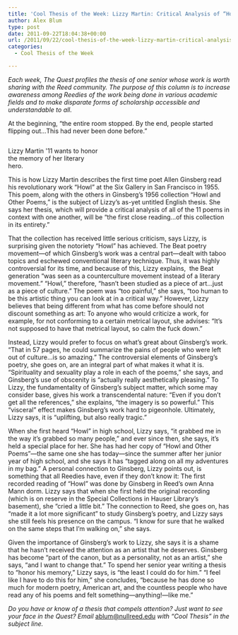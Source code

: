 ```yaml
---
title: 'Cool Thesis of the Week: Lizzy Martin: Critical Analysis of “Howl and Other Poems”'
author: Alex Blum
type: post
date: 2011-09-22T18:04:38+00:00
url: /2011/09/22/cool-thesis-of-the-week-lizzy-martin-critical-analysis-of-howl-and-other-poems/
categories:
  - Cool Thesis of the Week

---
```

_Each week, The Quest profiles the thesis of one senior whose work is worth sharing with the Reed community. The purpose of this column is to increase awareness among Reedies of the work being done in various academic fields and to make disparate forms of scholarship accessible and understandable to all._

At the beginning, “the entire room stopped. By the end, people started flipping out&#8230;This had never been done before.”

<div id="attachment_1361" style="width: 210px" class="wp-caption alignright">
  <a href="http://www.reedquest.org/2011/09/cool-thesis-of-the-week-lizzy-martin-critical-analysis-of-howl-and-other-poems/cool-thesis1/" rel="attachment wp-att-1361"><img class="size-medium wp-image-1361" title="cool thesis1" src="https://i1.wp.com/www.reedquest.org/wp-content/uploads/2012/02/cool-thesis1-200x300.jpg?resize=200%2C300" alt="" data-recalc-dims="1" /></a>
  
  <p class="wp-caption-text">
    Lizzy Martin '11 wants to honor the memory of her literary hero.
  </p>
</div>

This is how Lizzy Martin describes the first time poet Allen Ginsberg read his revolutionary work “Howl” at the Six Gallery in San Francisco in 1955. This poem, along with the others in Ginsberg&#8217;s 1956 collection “Howl and Other Poems,” is the subject of Lizzy&#8217;s as-yet untitled English thesis. She says her thesis, which will provide a critical analysis of all of the 11 poems in context with one another, will be “the first close reading&#8230;of this collection in its entirety.”

That the collection has received little serious criticism, says Lizzy, is surprising given the notoriety “Howl” has achieved. The Beat poetry movement—of which Ginsberg&#8217;s work was a central part—dealt with taboo topics and eschewed conventional literary technique. Thus, it was highly controversial for its time, and because of this, Lizzy explains,  the Beat generation “was seen as a counterculture movement instead of a literary movement.” “Howl,” therefore, “hasn&#8217;t been studied as a piece of art&#8230;just as a piece of culture.” The poem was “too painful,” she says, “too human to be this artistic thing you can look at in a critical way.” However, Lizzy believes that being different from what has come before should not discount something as art: To anyone who would criticize a work, for example, for not conforming to a certain metrical layout, she advises: “It&#8217;s not supposed to have that metrical layout, so calm the fuck down.”

Instead, Lizzy would prefer to focus on what&#8217;s great about Ginsberg&#8217;s work. “That in 57 pages, he could summarize the pains of people who were left out of culture&#8230;is so amazing.” The controversial elements of Ginsberg&#8217;s poetry, she goes on, are an integral part of what makes it what it is. “Spirituality and sexuality play a role in each of the poems,” she says, and Ginsberg&#8217;s use of obscenity is “actually really aesthetically pleasing.” To Lizzy, the fundamentality of Ginsberg&#8217;s subject matter, which some may consider base, gives his work a transcendental nature: “Even if you don&#8217;t get all the references,” she explains, “the imagery is so powerful.” This “visceral” effect makes Ginsberg&#8217;s work hard to pigeonhole. Ultimately, Lizzy says, it is “uplifting, but also really tragic.”

When she first heard “Howl” in high school, Lizzy says, “it grabbed me in the way it&#8217;s grabbed so many people,” and ever since then, she says, it&#8217;s held a special place for her. She has had her copy of “Howl and Other Poems”—the same one she has today—since the summer after her junior year of high school, and she says it has “tagged along on all my adventures in my bag.” A personal connection to Ginsberg, Lizzy points out, is something that all Reedies have, even if they don&#8217;t know it: The first recorded reading of “Howl” was done by Ginsberg in Reed&#8217;s own Anna Mann dorm. Lizzy says that when she first held the original recording (which is on reserve in the Special Collections in Hauser Library&#8217;s basement), she “cried a little bit.” The connection to Reed, she goes on, has “made it a lot more significant” to study Ginsberg&#8217;s poetry, and Lizzy says she still feels his presence on the campus. “I know for sure that he walked on the same steps that I&#8217;m walking on,” she says.

Given the importance of Ginsberg’s work to Lizzy, she says it is a shame that he hasn&#8217;t received the attention as an artist that he deserves. Ginsberg has become “part of the canon, but as a personality, not as an artist,” she says, “and I want to change that.” To spend her senior year writing a thesis to “honor his memory,” Lizzy says, is “the least I could do for him.” “I feel like I have to do this for him,” she concludes, “because he has done so much for modern poetry, American art, and the countless people who have read any of his poems and felt something—anything!—like me.”

_Do you have or know of a thesis that compels attention? Just want to see your face in the Quest? Email_ [&#x61;&#x62;&#x6c;&#x75;&#x6d;&#x40;<span class="oe_displaynone">null</span>&#x72;&#x65;&#x65;&#x64;&#x2e;&#x65;&#x64;&#x75;][1] _with “Cool Thesis” in the subject line._

 [1]: mailto:&#x61;&#x62;&#x6c;&#x75;&#x6d;&#x40;&#x72;&#x65;&#x65;&#x64;&#x2e;&#x65;&#x64;&#x75;
